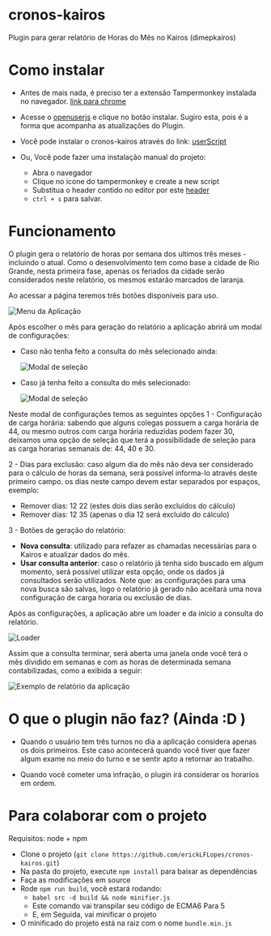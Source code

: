 # cronos-kairos
Plugin para gerar relatório de Horas do Mês no Kairos (dimepkairos)

# Como instalar

* Antes de mais nada, é preciso ter a extensão Tampermonkey instalada no navegador. [link para chrome](https://chrome.google.com/webstore/detail/tampermonkey/dhdgffkkebhmkfjojejmpbldmpobfkfo?hl=en)

* Acesse o [openuserjs](https://openuserjs.org/scripts/erickLFLopes/Cronos_Kairos) e clique no botão instalar. Sugiro esta, pois é a forma que acompanha as atualizações do Plugin. 

* Você pode instalar o cronos-kairos através do link: [userScript](https://raw.githubusercontent.com/erickLFLopes/cronos-kairos/master/cronos.user.js)

* Ou, Você pode fazer uma instalação manual do projeto: 
  - Abra o navegador
  - Clique no icone do tampermonkey e create a new script 
  - Substitua o header contido no editor por este [header](https://raw.githubusercontent.com/erickLFLopes/cronos-kairos/master/cronos-install.txt)
  - ```ctrl + s``` para salvar. 


# Funcionamento 

O plugin gera o relatório de horas por semana dos ultimos três meses - incluindo o atual. Como o desenvolvimento tem como base a cidade de Rio Grande, nesta primeira fase, apenas os feriados da cidade serão considerados neste relatório, os mesmos estarão marcados de laranja.

Ao acessar a página teremos três botões disponiveis para uso.

![Menu da Aplicação](https://raw.githubusercontent.com/erickLFLopes/cronos-kairos/master/doc/img/menu_v3.png)

Após escolher o mês para geração do relatório a aplicação abrirá um modal de configurações: 

* Caso não tenha feito a consulta do mês selecionado ainda:

    ![Modal de seleção](https://raw.githubusercontent.com/erickLFLopes/cronos-kairos/master/doc/img/modal_selecao_v3.1.png)
* Caso já tenha feito a consulta do mês selecionado: 

    ![Modal de seleção](https://raw.githubusercontent.com/erickLFLopes/cronos-kairos/master/doc/img/modal_selecao_v3.png)

Neste modal de configurações temos as seguintes opções
1 - Configuração de carga horária: sabendo que alguns colegas possuem a carga horária de 44, ou mesmo outros com carga horária reduzidas podem fazer 30, deixamos uma opção de seleção que terá a possibilidade de seleção para as carga horarias semanais de: 44, 40 e 30.

2 - Dias para exclusão: caso algum dia do mês não deva ser considerado para o cálculo de horas da semana, será possível informa-lo através deste primeiro campo. os dias neste campo devem estar separados por espaços, exemplo: 

* Remover dias: 12 22 (estes dois dias serão excluídos do cálculo)
* Remover dias: 12 35 (apenas o dia 12 será excluído do cálculo)

3 - Botões de geração do relatório: 
* **Nova consulta**: utilizado para refazer as chamadas necessárias para o Kairos e atualizar dados do mês. 
* **Usar consulta anterior**: caso o relatório já tenha sido buscado em algum momento, será possível utilizar esta opção, onde os dados já consultados serão utilizados. Note que: as configurações para uma nova busca são salvas, logo o relatório já gerado não aceitará uma nova configuração de carga horaria ou exclusão de dias. 

Após as configurações, a aplicação abre um loader e da inicio a consulta do relatório. 

![Loader](https://raw.githubusercontent.com/erickLFLopes/cronos-kairos/master/doc/img/loader_v1.PNG)

Assim que a consulta terminar, será aberta uma janela onde você terá o mês dividido em semanas e com as horas de determinada semana contabilizadas, como a exibida a seguir: 

![Exemplo de relatório da aplicação](https://raw.githubusercontent.com/erickLFLopes/cronos-kairos/master/doc/img/relatorio.png)


# O que o plugin não faz? (Ainda :D )

- Quando o usuário tem três turnos no dia a aplicação considera apenas os dois primeiros. Este caso acontecerá quando você tiver que fazer algum exame no meio do turno e se sentir apto a retornar ao trabalho. 

- Quando você cometer uma infração, o plugin irá considerar os horarios em ordem. 

# Para colaborar com o projeto 

Requisitos: node + npm 

- Clone o projeto (```git clone https://github.com/erickLFLopes/cronos-kairos.git```)
- Na pasta do projeto, execute  ```npm install``` para baixar as dependências 
- Faça as modificações em source
- Rode ```npm run build```, você estará rodando: 
  - ```babel src -d build && node minifier.js```
  - Este comando vai transpilar seu código de ECMA6 Para 5 
  - E, em Seguida, vai minificar o projeto
- O minificado do projeto está na raiz com o nome ```bundle.min.js```
